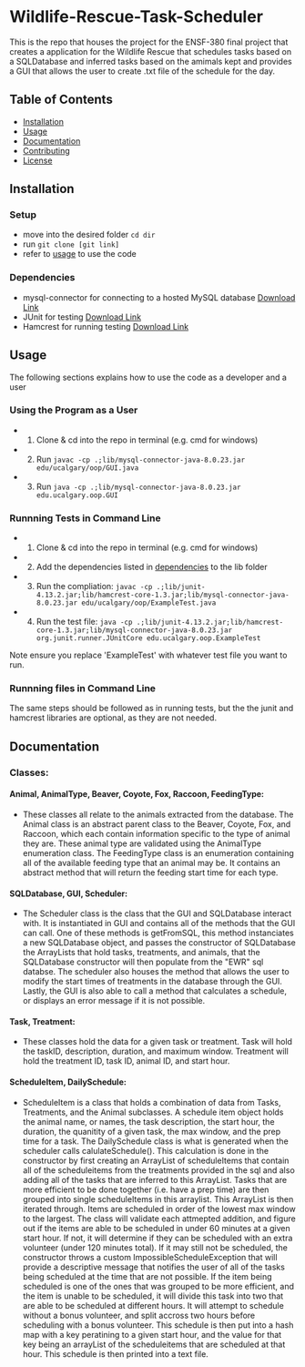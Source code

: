 # Wildlife-Rescue-Task-Scheduler



This is the repo that houses the project for the ENSF-380 final project that creates a application for the
Wildlife Rescue that schedules tasks based on a SQLDatabase and inferred tasks based on the amimals kept
and provides a GUI that allows the user to create .txt file of the schedule for the day.

## Table of Contents

- [Installation](#installation)
- [Usage](#Usage)
- [Documentation](#Documentation)
- [Contributing](#Contributing)
- [License](#License)

## Installation

### Setup
- move into the desired folder ```cd dir```
- run ```git clone [git link]```
- refer to [usage](#usage) to use the code

### Dependencies

- mysql-connector for connecting to a hosted MySQL database [Download Link](http://www.java2s.com/Code/Jar/m/Downloadmysqlconnectorjar.htm)
- JUnit for testing [Download Link](https://sourceforge.net/projects/junit/files/junit/4.10/)
- Hamcrest for running testing [Download Link](https://mvnrepository.com/artifact/org.hamcrest/hamcrest-core/1.3)

## Usage

The following sections explains how to use the code as a developer and a user

### Using the Program as a User

- 1. Clone & cd into the repo in terminal (e.g. cmd for windows) 
- 2. Run ```javac -cp .;lib/mysql-connector-java-8.0.23.jar edu/ucalgary/oop/GUI.java```
- 3. Run ```java -cp .;lib/mysql-connector-java-8.0.23.jar edu.ucalgary.oop.GUI```

### Runnning Tests in Command Line

- 1. Clone & cd into the repo in terminal (e.g. cmd for windows)
- 2. Add the dependencies listed in [dependencies](#Dependencies) to the lib folder
- 3. Run the compliation: ```javac -cp .;lib/junit-4.13.2.jar;lib/hamcrest-core-1.3.jar;lib/mysql-connector-java-8.0.23.jar edu/ucalgary/oop/ExampleTest.java```
- 4. Run the test file: ```java -cp .;lib/junit-4.13.2.jar;lib/hamcrest-core-1.3.jar;lib/mysql-connector-java-8.0.23.jar org.junit.runner.JUnitCore edu.ucalgary.oop.ExampleTest```

Note ensure you replace 'ExampleTest' with whatever test file you want to run.

### Runnning files in Command Line

The same steps should be followed as in running tests, but the the junit and hamcrest libraries are optional, as they are not needed.

## Documentation

### Classes:
#### Animal, AnimalType, Beaver, Coyote, Fox, Raccoon, FeedingType:
   - These classes all relate to the animals extracted from the database. The Animal class is an abstract parent class to the Beaver, Coyote, Fox, and Raccoon, which each contain information specific to the type of animal they are. These animal type are validated using the AnimalType enumeration class. The FeedingType class is an enumeration containing all of the available feeding type that an animal may be. It contains an abstract method that will return the feeding start time for each type.
   
#### SQLDatabase, GUI, Scheduler:
   - The Scheduler class is the class that the GUI and SQLDatabase interact with. It is instantiated in GUI and contains all of the methods that the GUI can call. One of these methods is getFromSQL, this method instanciates a new SQLDatabase object, and passes the constructor of SQLDatabase the ArrayLists that hold tasks, treatments, and animals, that the SQLDatabase constructor will then populate from the "EWR" sql databse. The scheduler also houses the method that allows the user to modify the start times of treatments in the database through the GUI. Lastly, the GUI is also able to call a method that calculates a schedule, or displays an error message if it is not possible.
   
#### Task, Treatment:
   - These classes hold the data for a given task or treatment. Task will hold the taskID, description, duration, and maximum window. Treatment will hold the treatment ID, task ID, animal ID, and start hour.
   
#### ScheduleItem, DailySchedule:
   - ScheduleItem is a class that holds a combination of data from Tasks, Treatments, and the Animal subclasses. A schedule item object holds the animal name, or names, the task description, the start hour, the duration, the quanitity of a given task, the max window, and the prep time for a task. The DailySchedule class is what is generated when the scheduler calls calulateSchedule(). This calculation is done in the constructor by first creating an ArrayList of scheduleItems that contain all of the scheduleitems from the treatments provided in the sql and also adding all of the tasks that are inferred to this ArrayList. Tasks that are more efficient to be done together (i.e. have a prep time) are then grouped into single scheduleItems in this arraylist. This ArrayList is then iterated through. Items are scheduled in order of the lowest max window to the largest. The class will validate each attmepted addition, and figure out if the items are able to be scheduled in under 60 minutes at a given start hour. If not, it will determine if they can be scheduled with an extra volunteer (under 120 minutes total). If it may still not be scheduled, the constructor throws a custom ImpossibleScheduleException that will provide a descriptive message that notifies the user of all of the tasks being scheduled at the time that are not possible. If the item being scheduled is one of the ones that was grouped to be more efficient, and the item is unable to be scheduled, it will divide this task into two that are able to be scheduled at different hours. It will attempt to schedule without a bonus volunteer, and split accross two hours before scheduling with a bonus volunteer. This schedule is then put into a hash map with a key peratining to a given start hour, and the value for that key being an arrayList of the scheduleitems that are scheduled at that hour. This schedule is then printed into a text file. 
